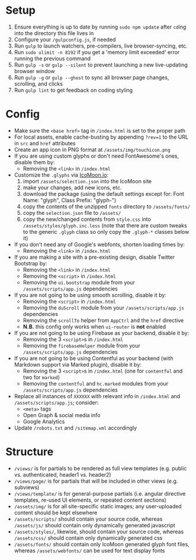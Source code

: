 # Setup

1. Ensure everything is up to date by running `sudo npm update` after `cd`ing into the directory this file lives in
2. Configure your `/gulpconfig.js`, if needed
3. Run `gulp` to launch watchers, pre-compilers, live browser-syncing, etc.
  1. Run `sudo ulimit -n 8192` if you get a 'memory limit exceeded' error running the previous command
  2. Run `gulp -s` or `gulp --silent` to prevent launching a new live-updating browser window
  3. Run `gulp -g` or `gulp --ghost` to sync all browser page changes, scrolling, and clicks
  4. Run `gulp lint` to get feedback on coding styling



# Config

* Make sure the `<base href>` tag in `/index.html` is set to the proper path
* For local assets, enable cache-busting by appending `?rev=1` to the URL in `src` and `href` attributes
* Create an app icon in PNG format at `/assets/img/touchicon.png`
* If you are using custom glyphs or don't need FontAwesome's ones, disable them by:
	* Removing the `<link>` in `/index.html`
* Customize the `.glyphs` via [IcoMoon.io](https://icomoon.io/app/):
    1. import `/assets/selection.json` into the IcoMoon site
    2. make your changes, add new icons, etc.
    3. download the package (using the default settings except for: Font Name: "glyph", Class Prefix: "glyph-")
    4. copy the contents of the unzipped `fonts` directory to `/assets/fonts/`
    5. copy the `selection.json` file to `/assets/`
    6. copy the new/changed contents from `style.css` into `/assets/styles/glyph.inc.less` (note that there are custom tweaks to the generic `.glyph` class so only copy the `.glyph-*` classes below it)
* If you don't need any of Google's webfonts, shorten loading times by:
	* Removing the `<link>` in `/index.html`
* If you are making a site with a pre-existing design, disable Twitter Bootstrap by:
	* Removing the `<link>` in `/index.html`
	* Removing the `<script>` in `/index.html`
	* Removing the `ui.bootstrap` module from your `/assets/scripts/app.js` dependencies
* If you are not going to be using smooth scrolling, disable it by:
	* Removing the `<script>` in `/index.html`
	* Removing the `duScroll` module from your `/assets/scripts/app.js` dependencies
	* Removing the `scrollTo` helper from `AppCtrl` and the `href` directive
	* **N.B.** this config only works when `ui-router` is **not** enabled
* If you are not going to be using Firebase as your backend, disable it by:
	* Removing the 3 `<script>`s in `/index.html`
	* Removing the `firebaseHelper` module from your `/assets/scripts/app.js` dependencies
* If you are not going to be using Contentful as your backend (with Markdown support via Marked plugin), disable it by:
	* Removing the 3 `<script>`s in `/index.html` (one for `contentful` and two for `marked`)
	* Removing the `contentful` and `hc.marked` modules from your `/assets/scripts/app.js` dependencies
* Replace all instances of `XXXXXX` with relevant info in `/index.html` and `/assets/scripts/app.js`; consider:
	* `<meta>` tags
	* Open Graph & social media info
	* Google Analytics
* Update `/robots.txt` and `/sitemap.xml` accordingly


# Structure

* `/views/` is for partials to be rendered as full view templates (e.g. public vs. authenticated, header1 vs. header2)
* `/views/page/` is for partials that will be included in other views (e.g. subviews)
* `/views/template/` is for general-purpose partials (i.e. angular directive templates, re-used UI elements, or repeated content sections)
* `/assets/img/` is for all site-specific static images; any user-uploaded content should be kept elsewhere
* `/assets/scripts/` should contain your source code, whereas `/assets/js/` should contain only dynamically generated javascript
* `/assets/styles/`, likewise, should contain your source code, whereas `/assets/css/` should contain only dynamically generated css
* `/assets/fonts/` should contain only IcoMoon generated glyph font files, whereas `/assets/webfonts/` can be used for text display fonts
